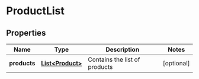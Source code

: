 
# ProductList

## Properties
Name | Type | Description | Notes
------------ | ------------- | ------------- | -------------
**products** | [**List&lt;Product&gt;**](Product.md) | Contains the list of products |  [optional]



